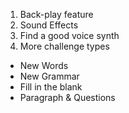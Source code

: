 1. Back-play feature
2. Sound Effects
3. Find a good voice synth
4. More challenge types
- New Words
- New Grammar
- Fill in the blank
- Paragraph & Questions


<svg style="margin: 0; padding: 0; text-align: center; width: 100%;"><image href="https://cdn.glitch.global/a09638ce-8239-40b9-9a24-995569212470/kone_jan.svg?v=1749163651387" xlink:href="https://cdn.glitch.global/a09638ce-8239-40b9-9a24-995569212470/kone_jan.svg?v=1749163651387"></image></svg>